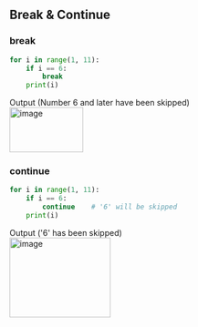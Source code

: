 ## Break & Continue

### break
```py
for i in range(1, 11):
    if i == 6:
        break
    print(i)
```
Output (Number 6 and later have been skipped) <br>
<img width="129" height="79" alt="image" src="https://github.com/user-attachments/assets/f1044102-c0d6-45a1-9d08-39e36679100d" />


### continue
```py
for i in range(1, 11):
    if i == 6:
        continue    # '6' will be skipped
    print(i)
```
Output ('6' has been skipped) <br>
<img width="177" height="140" alt="image" src="https://github.com/user-attachments/assets/8e57e37d-a96f-4a37-b7d3-d69539936677" />

